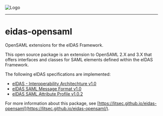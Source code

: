 ![Logo](http://litsec.se/onewebstatic/4a6ec88da7-pics-litsec.png)

------

# eidas-opensaml

OpenSAML extensions for the eIDAS Framework.

This open source package is an extension to OpenSAML 2.X and 3.X that offers interfaces and classes for SAML elements defined within the eIDAS Framework.

The following eIDAS specifications are implemented:
* [eIDAS - Interoperability Architechture v1.0](https://joinup.ec.europa.eu/sites/default/files/eidas_interoperability_architecture_v1.00.pdf)
* [eIDAS SAML Message Format v1.0](https://joinup.ec.europa.eu/sites/default/files/eidas_message_format_v1.0.pdf)
* [eIDAS SAML Attribute Profile v1.0.2](https://joinup.ec.europa.eu/sites/default/files/eidas_saml_attribute_profile_v1.0_2.pdf) 

For more information about this package, see  [https://litsec.github.io/eidas-opensaml](https://litsec.github.io/eidas-opensaml/).
